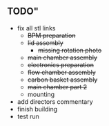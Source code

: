 ## TODO"
- fix all stl links
  - ~~BPM preparation~~
  - ~~lid assembly~~
    - ~~missing rotation photo~~
  - ~~main chamber assembly~~
  - ~~electronics preparation~~
  - ~~flow chamber assembly~~
  - ~~carbon basket assembly~~
  - ~~main chamber part 2~~
  - mounting
- add directors commentary
- finish building 
- test run